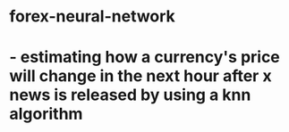 # forex-neural-network
# - estimating how a currency's price will change in the next hour after x news is released by using a knn algorithm
